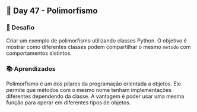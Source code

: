 ## 📅 Day 47 - Polimorfismo

### 🧩 Desafio
Criar um exemplo de polimorfismo utilizando classes Python.
O objetivo é mostrar como diferentes classes podem compartilhar o mesmo `método` com comportamentos distintos.

### 📚 Aprendizados

Polimorfismo é um dos pilares da programação orientada a objetos.
Ele permite que métodos com o mesmo nome tenham implementações diferentes dependendo da classe.
A vantagem é poder usar uma mesma função para operar em diferentes tipos de objetos.
